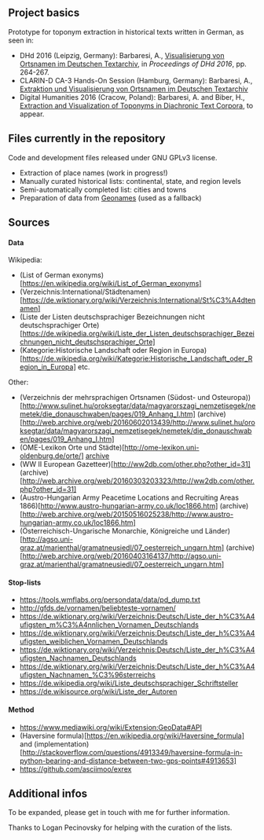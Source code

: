 ## Project basics

Prototype for toponym extraction in historical texts written in German, as seen in:

* DHd 2016 (Leipzig, Germany): Barbaresi, A., [Visualisierung von Ortsnamen im Deutschen Textarchiv](https://halshs.archives-ouvertes.fr/halshs-01287931/document), in *Proceedings of DHd 2016*, pp. 264-267.
* CLARIN-D CA-3 Hands-On Session (Hamburg, Germany): Barbaresi, A., [Extraktion und Visualisierung von Ortsnamen im Deutschen Textarchiv](https://www.clarin-d.net/de/aktuelles/forum-ca3-2016/hands-on-poster-demos)
* Digital Humanities 2016 (Cracow, Poland): Barbaresi, A. and Biber, H., [Extraction and Visualization of Toponyms in Diachronic Text Corpora](http://dh2016.adho.org/), to appear.



## Files currently in the repository

Code and development files released under GNU GPLv3 license.

* Extraction of place names (work in progress!)
* Manually curated historical lists: continental, state, and region levels
* Semi-automatically completed list: cities and towns
* Preparation of data from [Geonames](http://www.geonames.org/) (used as a fallback)



## Sources

#### Data

Wikipedia:

* (List of German exonyms)[https://en.wikipedia.org/wiki/List_of_German_exonyms]
* (Verzeichnis:International/Städtenamen)[https://de.wiktionary.org/wiki/Verzeichnis:International/St%C3%A4dtenamen]
* (Liste der Listen deutschsprachiger Bezeichnungen nicht deutschsprachiger Orte)[https://de.wikipedia.org/wiki/Liste_der_Listen_deutschsprachiger_Bezeichnungen_nicht_deutschsprachiger_Orte]
* (Kategorie:Historische Landschaft oder Region in Europa)[https://de.wikipedia.org/wiki/Kategorie:Historische_Landschaft_oder_Region_in_Europa]
etc.

Other:
* (Verzeichnis der mehrsprachigen Ortsnamen (Südost- und Osteuropa))[http://www.sulinet.hu/oroksegtar/data/magyarorszagi_nemzetisegek/nemetek/die_donauschwaben/pages/019_Anhang_I.htm] (archive)[http://web.archive.org/web/20160602013439/http://www.sulinet.hu/oroksegtar/data/magyarorszagi_nemzetisegek/nemetek/die_donauschwaben/pages/019_Anhang_I.htm]
* (OME-Lexikon Orte und Städte)[http://ome-lexikon.uni-oldenburg.de/orte/] [archive](http://web.archive.org/web/20151104075126/http://ome-lexikon.uni-oldenburg.de/orte/)
* (WW II European Gazetteer)[http://ww2db.com/other.php?other_id=31] (archive)[http://web.archive.org/web/20160303203323/http://ww2db.com/other.php?other_id=31]
* (Austro-Hungarian Army Peacetime Locations and Recruiting Areas 1866)[http://www.austro-hungarian-army.co.uk/loc1866.htm] (archive)[http://web.archive.org/web/20150516025238/http://www.austro-hungarian-army.co.uk/loc1866.htm]
* (Österreichisch-Ungarische Monarchie, Königreiche und Länder)[http://agso.uni-graz.at/marienthal/gramatneusiedl/07_oesterreich_ungarn.htm] (archive)[http://web.archive.org/web/20160403164137/http://agso.uni-graz.at/marienthal/gramatneusiedl/07_oesterreich_ungarn.htm]


#### Stop-lists

* https://tools.wmflabs.org/persondata/data/pd_dump.txt
* http://gfds.de/vornamen/beliebteste-vornamen/
* https://de.wiktionary.org/wiki/Verzeichnis:Deutsch/Liste_der_h%C3%A4ufigsten_m%C3%A4nnlichen_Vornamen_Deutschlands
* https://de.wiktionary.org/wiki/Verzeichnis:Deutsch/Liste_der_h%C3%A4ufigsten_weiblichen_Vornamen_Deutschlands
* https://de.wiktionary.org/wiki/Verzeichnis:Deutsch/Liste_der_h%C3%A4ufigsten_Nachnamen_Deutschlands
* https://de.wiktionary.org/wiki/Verzeichnis:Deutsch/Liste_der_h%C3%A4ufigsten_Nachnamen_%C3%96sterreichs
* https://de.wikipedia.org/wiki/Liste_deutschsprachiger_Schriftsteller
* https://de.wikisource.org/wiki/Liste_der_Autoren



#### Method

* https://www.mediawiki.org/wiki/Extension:GeoData#API
* (Haversine formula)[https://en.wikipedia.org/wiki/Haversine_formula] and (implementation)[http://stackoverflow.com/questions/4913349/haversine-formula-in-python-bearing-and-distance-between-two-gps-points#4913653]
* https://github.com/asciimoo/exrex



## Additional infos

To be expanded, please get in touch with me for further information.

Thanks to Logan Pecinovsky for helping with the curation of the lists. 
